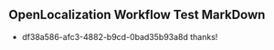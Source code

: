 ## OpenLocalization Workflow Test MarkDown
* df38a586-afc3-4882-b9cd-0bad35b93a8d thanks!

<!--HONumber=Aug16_HO3-->


